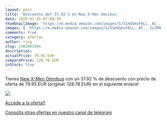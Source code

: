 ```yaml
---
layout: post
title: 'Descuento del 37.92 % en New X-Men Omnibus'
date: 2020-01-25 07:00:30
thumbnailImage: 'https://m.media-amazon.com/images/I/51mSGmvF0LL._AC_._SL200_.jpg'
images: [ 'https://m.media-amazon.com/images/I/51mSGmvF0LL._AC_._SL200_.jpg' ]
comments: true
category: ofertas
author: ring
slug: 1302901966
description:
actualPrice: 79.95 EUR
comparePrice: 128.78 EUR
inStock: true
---
```


Tienes [New X-Men Omnibus](https://www.amazon.com/dp/1302901966/?tag=redken08-20) con un 37.92 % de descuento con precio de oferta de 79.95 EUR (original: 128.78 EUR) en el siguiente enlace!

[![](https://m.media-amazon.com/images/I/51mSGmvF0LL._AC_._SL200_.jpg)](https://www.amazon.com/dp/1302901966/?tag=redken08-20)

[Accede a la oferta!!](https://www.amazon.com/dp/1302901966/?tag=redken08-20)

[Consulta otras ofertas en nuestro canal de telegram](https://t.me/s/ofertas25)
